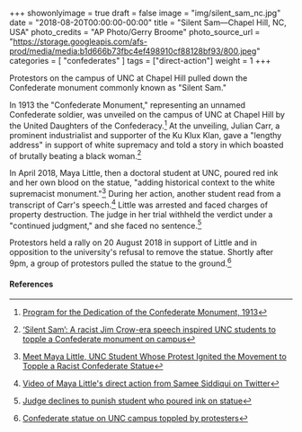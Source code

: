 +++
showonlyimage = true
draft = false
image = "img/silent_sam_nc.jpg"
date = "2018-08-20T00:00:00-00:00"
title = "Silent Sam—Chapel Hill, NC, USA"
photo_credits = "AP Photo/Gerry Broome"
photo_source_url = "https://storage.googleapis.com/afs-prod/media/media:b1d666b73fbc4ef498910cf88128bf93/800.jpeg"
categories = [ "confederates" ]
tags = ["direct-action"]
weight = 1
+++

Protestors on the campus of UNC at Chapel Hill pulled down the Confederate monument commonly known as "Silent Sam." 

<!--more-->

In 1913 the "Confederate Monument," representing an unnamed Confederate soldier, was unveiled on the campus of UNC at Chapel Hill by the United Daughters of the Confederacy.[^1] At the unveiling, Julian Carr, a prominent industrialist and supporter of the Ku Klux Klan, gave a "lengthy address" in support of white supremacy and told a story in which boasted of brutally beating a black woman.[^2]

In April 2018, Maya Little, then a doctoral student at UNC, poured red ink and her own blood on the statue, "adding historical context to the white supremacist monument."[^3] During her action, another student read from a transcript of Carr's speech.[^4] Little was arrested and faced charges of property destruction. The judge in her trial withheld the verdict under a "continued judgment," and she faced no sentence.[^5]

Protestors held a rally on 20 August 2018 in support of Little and in opposition to the university's refusal to remove the statue. Shortly after 9pm, a group of protestors pulled the statue to the ground.[^6]

#### References

[^1]: [Program for the Dedication of the Confederate Monument, 1913](https://exhibits.lib.unc.edu/items/show/3687)

[^2]: [‘Silent Sam’: A racist Jim Crow-era speech inspired UNC students to topple a Confederate monument on campus](https://www.washingtonpost.com/news/morning-mix/wp/2018/08/21/silent-sam-a-racist-jim-crow-era-speech-inspired-unc-students-to-topple-a-confederate-monument-on-campus/)

[^3]: [Meet Maya Little, UNC Student Whose Protest Ignited the Movement to Topple a Racist Confederate Statue](https://www.democracynow.org/2018/8/22/meet_maya_little_unc_student_whose)

[^4]: [Video of Maya Little's direct action from Samee Siddiqui on Twitter](https://twitter.com/ssiddiqui83/status/991019115535007744)

[^5]: [Judge declines to punish student who poured ink on statue](https://web.archive.org/web/20181016203305/https://www.miamiherald.com/news/nation-world/article220046125.html)

[^6]: [Confederate statue on UNC campus toppled by protesters](https://web.archive.org/web/20180821124653/https://apnews.com/ca35b98f9b2145fb9221e2ab58419044/Confederate-statue-on-UNC-campus-toppled-by-protesters#/web/20180821124653mp_/https://apnews.com/)
